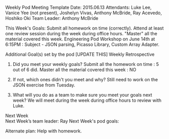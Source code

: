 Weekly Pod Meeting Template
Date: 2015.06.13
Attendants: Luke Lee, Vanice Yee (not present), Joshelyn Vivas, Anthony McBride, Ray Acevedo, Hoshiko Oki
Team Leader: Anthony McBride

This Week's Goals:
Submit all homework on time (correctly). Attend at least one review session during the week
during office hours.
"Master" all the material covered this week.
Engineering Pod Workshop on June 14th at 6:15PM : Subject - JSON parsing, Picasso Library, Custom Array Adapter.


Additional Goal(s) set by the pod [UPDATE THIS]
Weekly Retrospective

1. Did you meet your weekly goals?
Submit all the homework on time : 5 out of 6 did. 
Master all the material covered this week : NO 

2. If not, which ones didn't you meet and why?
Still need to work on the JSON exercise from Tuesday.

3. What will you do as a team to make sure you meet your goals next week?
We will meet during the week during office hours to review with Luke.

Next Week<br>
Next Week’s team leader: Ray 
Next Week's pod goals: 

Alternate plan: Help with homework.
